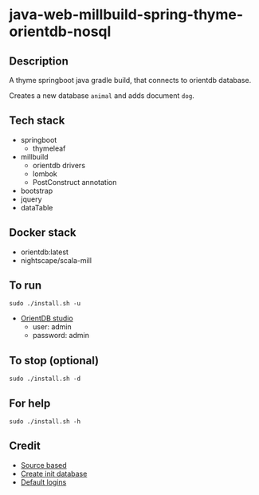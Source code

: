 # java-web-millbuild-spring-thyme-orientdb-nosql

## Description
A thyme springboot java gradle build,
that connects to orientdb database.

Creates a new database `animal` and adds
document `dog`.

## Tech stack
- springboot
  - thymeleaf
- millbuild
  - orientdb drivers
  - lombok
  - PostConstruct annotation
- bootstrap
- jquery
- dataTable

## Docker stack
- orientdb:latest
- nightscape/scala-mill

## To run
`sudo ./install.sh -u`
- [OrientDB studio](http://localhost:2480/studio/index.html)
  - user: admin
  - password: admin

## To stop (optional)
`sudo ./install.sh -d`

## For help
`sudo ./install.sh -h`

## Credit
- [Source based](https://www.alibabacloud.com/blog/building-a-spring-boot-api-with-a-multi-model-database-orientdb-on-alibaba-cloud_594216)
- [Create init database](https://orientdb.com/docs/last/java/Document-API-Database.html)
- [Default logins](https://orientdb.com/docs/last/java/Document-API-Database.html)
